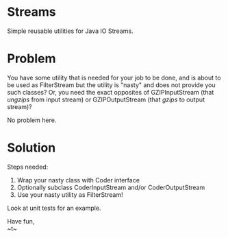 Streams
=======

Simple reusable utilities for Java IO Streams.


Problem
=======

You have some utility that is needed for your job to be done, and is about to be used as FilterStream but the utility is "nasty" and does not provide you such classes? Or, you need the exact opposites of GZIPInputStream (that _ungzips_ from input stream) or GZIPOutputStream (that _gzips_ to output stream)?

No problem here.

Solution
========

Steps needed:

 1. Wrap your nasty class with Coder interface
 2. Optionally subclass CoderInputStream and/or CoderOutputStream
 3. Use your nasty utility as FilterStream!

Look at unit tests for an example.

Have fun,  
~t~